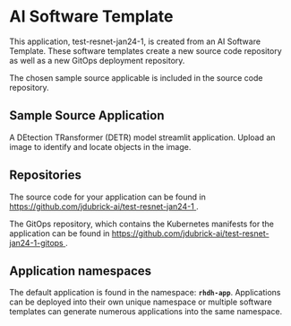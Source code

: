 # AI Software Template

This application, test-resnet-jan24-1, is created from an AI Software Template. These software templates create a new source code repository as well as a new GitOps deployment repository.

The chosen sample source applicable is included in the source code repository.

## Sample Source Application

A DEtection TRansformer (DETR) model streamlit application. Upload an image to identify and locate objects in the image.

## Repositories

The source code for your application can be found in [https://github.com/jdubrick-ai/test-resnet-jan24-1 ](https://github.com/jdubrick-ai/test-resnet-jan24-1 ).
 
The GitOps repository, which contains the Kubernetes manifests for the application can be found in 
[https://github.com/jdubrick-ai/test-resnet-jan24-1-gitops ](https://github.com/jdubrick-ai/test-resnet-jan24-1-gitops ). 

## Application namespaces 

The default application is found in the namespace: **`rhdh-app`**. Applications can be deployed into their own unique namespace or multiple software templates can generate numerous applications into the same namespace.